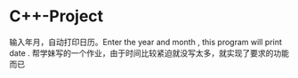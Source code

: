 # C++-Project
输入年月，自动打印日历。Enter the year and month , this program will print date .
帮学妹写的一个作业，由于时间比较紧迫就没写太多，就实现了要求的功能而已
